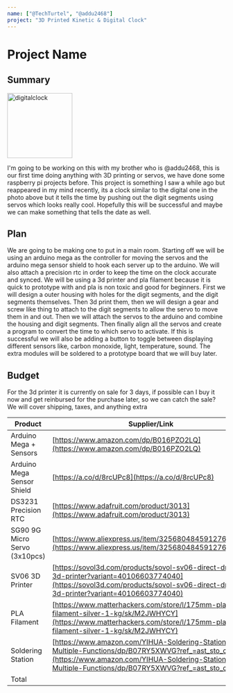 ```yaml
---
name: ["@TechTurtel", "@addu2468"]
project: "3D Printed Kinetic & Digital Clock"
---
```


# Project Name

## Summary

<img src="https://cdn.shopify.com/s/files/1/0035/7443/1790/products/30401_left_1800x1800.jpg?v=1602201307" alt="digitalclock" width="150"/>

I'm going to be working on this with my brother who is @addu2468, this is our first time doing anything with 3D printing or servos, we have done some raspberry pi projects before. This project is something I saw a while ago but reappeared in my mind recently, its a clock similar to the digital one in the photo above but it tells the time by pushing out the digit segments using servos which looks really cool. Hopefully this will be successful and maybe we can make something that tells the date as well.

## Plan

We are going to be making one to put in a main room. Starting off we will be using an arduino mega as the controller for moving the servos and the arduino mega sensor shield to hook each server up to the arduino. We will also attach a precision rtc in order to keep the time on the clock accurate and synced. We will be using a 3d printer and pla filament because it is quick to prototype with and pla is non toxic and good for beginners. First we will design a outer housing with holes for the digit segments, and the digit segments themselves. Then 3d print them, then we will design a gear and screw like thing to attach to the digit segments to allow the servo to move them in and out. Then we will attach the servos to the arduino and combine the housing and digit segments. Then finally align all the servos and create a program to convert the time to which servo to activate. If this is successful we will also be adding a button to toggle between displaying different sensors like, carbon monoxide, light, temperature, sound. The extra modules will be soldered to a prototype board that we will buy later.

## Budget

For the 3d printer it is currently on sale for 3 days, if possible can I buy it now and get reinbursed for the purchase later, so we can catch the sale?
We will cover shipping, taxes, and anything extra

| Product         | Supplier/Link                         | Cost   |
| --------------- | ------------------------------------- | ------ |
| Arduino Mega + Sensors  | [https://www.amazon.com/dp/B016PZO2LQ](https://www.amazon.com/dp/B016PZO2LQ) | $71.99  |
| Arduino Mega Sensor Shield | [https://a.co/d/8rcUPc8](https://a.co/d/8rcUPc8) | $7.49 |
| DS3231 Precision RTC | [https://www.adafruit.com/product/3013](https://www.adafruit.com/product/3013) | $17.50 |
| SG90 9G Micro Servo (3x10pcs) | [https://www.aliexpress.us/item/3256804845912768.html](https://www.aliexpress.us/item/3256804845912768.html) | $59.13 |
| SV06 3D Printer | [https://sovol3d.com/products/sovol-sv06-direct-drive-3d-printer?variant=40106603774040](https://sovol3d.com/products/sovol-sv06-direct-drive-3d-printer?variant=40106603774040) | $239.00 |
| PLA Filament | [https://www.matterhackers.com/store/l/175mm-pla-filament-silver-1-kg/sk/M2JWHYCY](https://www.matterhackers.com/store/l/175mm-pla-filament-silver-1-kg/sk/M2JWHYCY) | $20.87 |
| Soldering Station | [https://www.amazon.com/YIHUA-Soldering-Station-Multiple-Functions/dp/B07RY5XWVG?ref_=ast_sto_dp](https://www.amazon.com/YIHUA-Soldering-Station-Multiple-Functions/dp/B07RY5XWVG?ref_=ast_sto_dp) | 119.95 |
| Total           |                                       | $535.94 |
